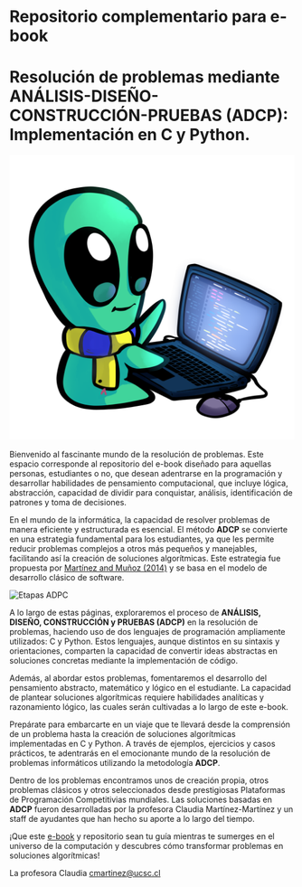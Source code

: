 # Repositorio complementario para e-book 
# Resolución de problemas mediante ANÁLISIS-DISEÑO-CONSTRUCCIÓN-PRUEBAS (ADCP): Implementación en C y Python.  

![tutorBot+](https://github.com/cmartinezUCSC/tutorBot-/blob/main/AlienitoProgramador.png)


Bienvenido al fascinante mundo de la resolución de problemas. Este espacio corresponde al repositorio del e-book diseñado para aquellas personas, estudiantes o no, que desean adentrarse en la programación y desarrollar habilidades de pensamiento computacional, que incluye lógica, abstracción, capacidad de dividir para conquistar, análisis, identificación de patrones y toma de decisiones.

En el mundo de la informática, la capacidad de resolver problemas de manera eficiente y estructurada es esencial. El método **ADCP** se convierte en una estrategia fundamental para los estudiantes, ya que les permite reducir problemas complejos a otros más pequeños y manejables, facilitando así la creación de soluciones algorítmicas. Este estrategia fue propuesta por   [Martínez and Muñoz (2014)](http://www.cdio.org/node/6084) y se basa en el modelo de desarrollo clásico de software.

![Etapas ADPC](https://markdown-here.com/img/icon256.png)


A lo largo de estas páginas, exploraremos el proceso de **ANÁLISIS, DISEÑO, CONSTRUCCIÓN y PRUEBAS (ADCP)** en la resolución de problemas, haciendo uso de dos lenguajes de programación ampliamente utilizados: C y Python. Estos lenguajes, aunque distintos en su sintaxis y orientaciones, comparten la capacidad de convertir ideas abstractas en soluciones concretas mediante la implementación de código.

Además, al abordar estos problemas, fomentaremos el desarrollo del pensamiento abstracto, matemático y lógico en el estudiante. La capacidad de plantear soluciones algorítmicas requiere habilidades analíticas y razonamiento lógico, las cuales serán cultivadas a lo largo de este e-book.

Prepárate para embarcarte en un viaje que te llevará desde la comprensión de un problema hasta la creación de soluciones algorítmicas implementadas en C y Python. A través de ejemplos, ejercicios y casos prácticos, te adentrarás en el emocionante mundo de la resolución de problemas informáticos utilizando la metodología **ADCP**.

Dentro de los problemas encontramos unos de creación propia, otros problemas clásicos y otros seleccionados desde prestigiosas Plataformas de Programación Competitivias mundiales. Las soluciones basadas en **ADCP** fueron desarrolladas por la profesora Claudia Martínez-Martínez y un staff de ayudantes que han hecho su aporte a lo largo del tiempo.

¡Que este [e-book](http://informatica.ucsc.cl) y repositorio sean tu guía mientras te sumerges en el universo de la computación y descubres cómo transformar problemas en soluciones algorítmicas! 



La profesora Claudia
cmartinez@ucsc.cl
```
